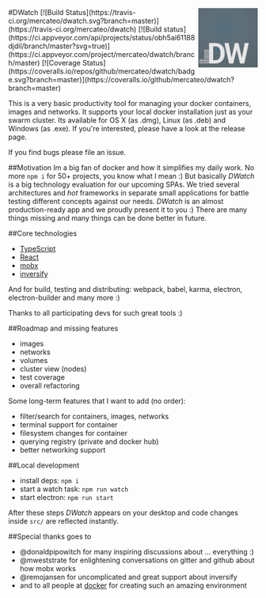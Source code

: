 <img src="assets/logo.png" alt="logo" width="120" height="120" align="right" />
#DWatch
[![Build Status](https://travis-ci.org/mercateo/dwatch.svg?branch=master)](https://travis-ci.org/mercateo/dwatch)
[![Build status](https://ci.appveyor.com/api/projects/status/obh5ai61188djdil/branch/master?svg=true)](https://ci.appveyor.com/project/mercateo/dwatch/branch/master)
[![Coverage Status](https://coveralls.io/repos/github/mercateo/dwatch/badge.svg?branch=master)](https://coveralls.io/github/mercateo/dwatch?branch=master)

This is a very basic productivity tool for managing your docker containers, images and networks. It supports your local docker
installation just as your swarm cluster. Its available for OS X (as .dmg), Linux (as .deb) and Windows (as .exe). If you're interested, please have a look
at the release page.

If you find bugs please file an issue.

##Motivation
Im a big fan of docker and how it simplifies my daily work. No more ```npm i``` for 50+ projects, you know what I mean :)
But basically *DWatch* is a big technology evaluation for our upcoming SPAs. We tried several architectures
and _hot_ frameworks in separate small applications for battle testing different concepts against our needs.
*DWatch* is an almost production-ready app and we proudly present it to you :)
There are many things missing and many things can be done better in future.

##Core technologies
* [TypeScript](http://www.typescriptlang.org)
* [React](https://facebook.github.io/react/)
* [mobx](https://github.com/mobxjs/mobx)
* [inversify](http://inversify.io)

And for build, testing and distributing: webpack, babel, karma, electron, electron-builder and many more :)

Thanks to all participating devs for such great tools :)

##Roadmap and missing features
* images
* networks
* volumes
* cluster view (nodes)
* test coverage
* overall refactoring

Some long-term features that I want to add (no order):

* filter/search for containers, images, networks
* terminal support for container
* filesystem changes for container
* querying registry (private and docker hub)
* better networking support

##Local development
* install deps: ```npm i```
* start a watch task: ```npm run watch```
* start electron: ```npm run start```

After these steps *DWatch* appears on your desktop and code changes inside ```src/``` are reflected instantly.

##Special thanks goes to
* @donaldpipowitch for many inspiring discussions about ... everything :)
* @mweststrate for enlightening conversations on gitter and github about how mobx works
* @remojansen for uncomplicated and great support about inversify
* and to all people at [docker](https://www.docker.com) for creating such an amazing environment
